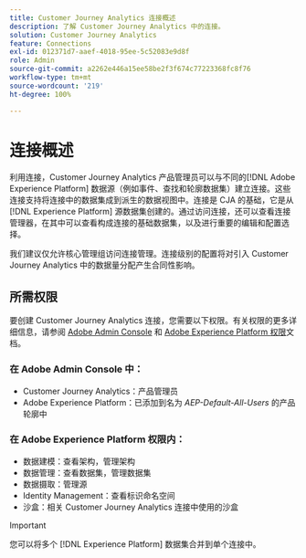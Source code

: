 ```yaml
---
title: Customer Journey Analytics 连接概述
description: 了解 Customer Journey Analytics 中的连接。
solution: Customer Journey Analytics
feature: Connections
exl-id: 012371d7-aaef-4018-95ee-5c52083e9d8f
role: Admin
source-git-commit: a2262e446a15ee58be2f3f674c77223368fc8f76
workflow-type: tm+mt
source-wordcount: '219'
ht-degree: 100%

---
```


# 连接概述

利用连接，Customer Journey Analytics 产品管理员可以与不同的[!DNL Adobe Experience Platform] 数据源（例如事件、查找和轮廓数据集）建立连接。这些连接支持将连接中的数据集成到派生的数据视图中。连接是 CJA 的基础，它是从[!DNL Experience Platform] 源数据集创建的。通过访问连接，还可以查看连接管理器，在其中可以查看构成连接的基础数据集，以及进行重要的编辑和配置选择。

我们建议仅允许核心管理组访问连接管理。连接级别的配置将对引入 Customer Journey Analytics 中的数据量分配产生合同性影响。

<!-- Outdated interface 

>[!BEGINSHADEBOX]

See ![VideoCheckedOut](/help/assets/icons/VideoCheckedOut.svg) [Configuring connections](https://video.tv.adobe.com/v/35111/?quality=12&learn=on){target=&#34;_blank&#34;} for a demo video.

>[!ENDSHADEBOX]

-->

## 所需权限

要创建 Customer Journey Analytics 连接，您需要以下权限。有关权限的更多详细信息，请参阅 [Adobe Admin Console](https://helpx.adobe.com/cn/enterprise/admin-guide.html/enterprise/using/manage-permissions-and-roles.ug.html) 和 [Adobe Experience Platform 权限](https://experienceleague.adobe.com/zh-hans/docs/experience-platform/access-control/home)文档。

### 在 Adobe Admin Console 中：

* Customer Journey Analytics：产品管理员
* Adobe Experience Platform：已添加到名为 *AEP-Default-All-Users* 的产品轮廓中

### 在 Adobe Experience Platform 权限内：

* 数据建模：查看架构，管理架构
* 数据管理：查看数据集，管理数据集
* 数据摄取：管理源
* Identity Management：查看标识命名空间
* 沙盒：相关 Customer Journey Analytics 连接中使用的沙盒

>[!IMPORTANT]
>
>您可以将多个 [!DNL Experience Platform] 数据集合并到单个连接中。
